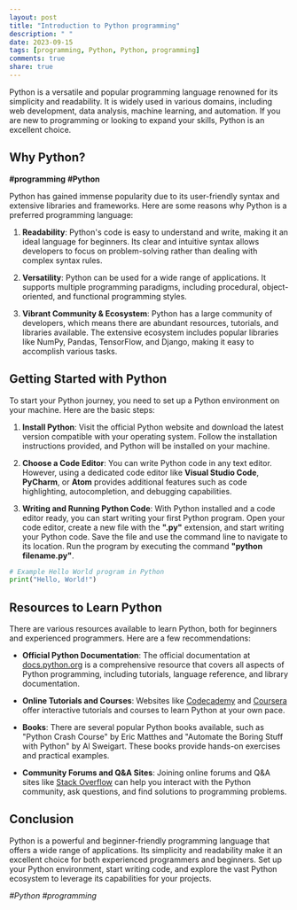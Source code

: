 ```yaml
---
layout: post
title: "Introduction to Python programming"
description: " "
date: 2023-09-15
tags: [programming, Python, Python, programming]
comments: true
share: true
---
```


Python is a versatile and popular programming language renowned for its simplicity and readability. It is widely used in various domains, including web development, data analysis, machine learning, and automation. If you are new to programming or looking to expand your skills, Python is an excellent choice.

## Why Python?

**#programming** **#Python**

Python has gained immense popularity due to its user-friendly syntax and extensive libraries and frameworks. Here are some reasons why Python is a preferred programming language:

1. **Readability**: Python's code is easy to understand and write, making it an ideal language for beginners. Its clear and intuitive syntax allows developers to focus on problem-solving rather than dealing with complex syntax rules.

2. **Versatility**: Python can be used for a wide range of applications. It supports multiple programming paradigms, including procedural, object-oriented, and functional programming styles.

3. **Vibrant Community & Ecosystem**: Python has a large community of developers, which means there are abundant resources, tutorials, and libraries available. The extensive ecosystem includes popular libraries like NumPy, Pandas, TensorFlow, and Django, making it easy to accomplish various tasks.

## Getting Started with Python

To start your Python journey, you need to set up a Python environment on your machine. Here are the basic steps:

1. **Install Python**: Visit the official Python website and download the latest version compatible with your operating system. Follow the installation instructions provided, and Python will be installed on your machine.

2. **Choose a Code Editor**: You can write Python code in any text editor. However, using a dedicated code editor like **Visual Studio Code**, **PyCharm**, or **Atom** provides additional features such as code highlighting, autocompletion, and debugging capabilities.

3. **Writing and Running Python Code**: With Python installed and a code editor ready, you can start writing your first Python program. Open your code editor, create a new file with the **".py"** extension, and start writing your Python code. Save the file and use the command line to navigate to its location. Run the program by executing the command **"python filename.py"**.

```python
# Example Hello World program in Python
print("Hello, World!")
```

## Resources to Learn Python

There are various resources available to learn Python, both for beginners and experienced programmers. Here are a few recommendations:

- **Official Python Documentation**: The official documentation at [docs.python.org](https://docs.python.org) is a comprehensive resource that covers all aspects of Python programming, including tutorials, language reference, and library documentation.

- **Online Tutorials and Courses**: Websites like [Codecademy](https://www.codecademy.com/learn/learn-python-3) and [Coursera](https://www.coursera.org/specializations/python) offer interactive tutorials and courses to learn Python at your own pace.

- **Books**: There are several popular Python books available, such as "Python Crash Course" by Eric Matthes and "Automate the Boring Stuff with Python" by Al Sweigart. These books provide hands-on exercises and practical examples.

- **Community Forums and Q&A Sites**: Joining online forums and Q&A sites like [Stack Overflow](https://stackoverflow.com/questions/tagged/python) can help you interact with the Python community, ask questions, and find solutions to programming problems.

## Conclusion

Python is a powerful and beginner-friendly programming language that offers a wide range of applications. Its simplicity and readability make it an excellent choice for both experienced programmers and beginners. Set up your Python environment, start writing code, and explore the vast Python ecosystem to leverage its capabilities for your projects.

*#Python* *#programming*
